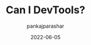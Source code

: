 ---
author: pankajparashar
date: 2022-06-05
permalink: false
tags:
  - websites
  - devtools
  - support
target_url: https://www.canidev.tools/
title: Can I DevTools?
---